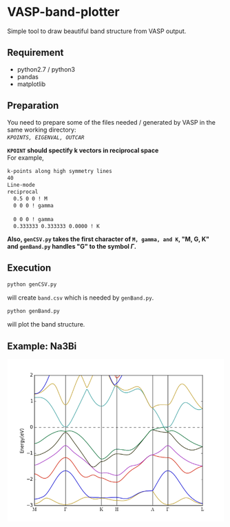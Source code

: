# VASP-band-plotter

Simple tool to draw beautiful band structure from VASP output.

## Requirement
* python2.7 / python3
* pandas
* matplotlib

## Preparation
You need to prepare some of the files needed / generated by VASP in the same working directory:  
*`KPOINTS, EIGENVAL, OUTCAR`*

**`KPOINT` should spectify k vectors in reciprocal space**  
For example,
```
k-points along high symmetry lines
40
Line-mode
reciprocal
  0.5 0 0 ! M
  0 0 0 ! gamma

  0 0 0 ! gamma
  0.333333 0.333333 0.0000 ! K
```
**Also, `genCSV.py` takes the first character of `M, gamma, and K`, "M, G, K"  
and `genBand.py` handles "G" to the symbol $\Gamma$.**

## Execution
```bash
python genCSV.py
```
will create `band.csv` which is needed by `genBand.py`.

```bash
python genBand.py
```
will plot the band structure.

## Example: Na3Bi
![Band structure of Na3Bi](na3bi_band.png)
